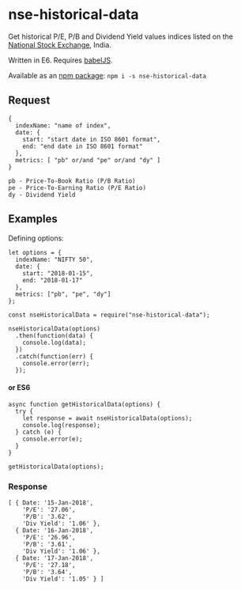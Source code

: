 # nse-historical-data

Get historical P/E, P/B and Dividend Yield values indices listed on the [National Stock Exchange](https://www.nseindia.com/products/content/equities/indices/historical_pepb.htm), India.

Written in E6. Requires [babelJS](https://babeljs.io).

Available as an [npm package](https://www.npmjs.com/package/nse-historical-data): `npm i -s nse-historical-data`

## Request

```
{
  indexName: "name of index",
  date: {
    start: "start date in ISO 8601 format",
    end: "end date in ISO 8601 format"
  },
  metrics: [ "pb" or/and "pe" or/and "dy" ]
}

pb - Price-To-Book Ratio (P/B Ratio)
pe - Price-To-Earning Ratio (P/E Ratio)
dy - Dividend Yield
```

## Examples

Defining options:

```
let options = {
  indexName: "NIFTY 50",
  date: {
    start: "2018-01-15",
    end: "2018-01-17"
  },
  metrics: ["pb", "pe", "dy"]
};
```

```
const nseHistoricalData = require("nse-historical-data");

nseHistoricalData(options)
  .then(function(data) {
    console.log(data);
  })
  .catch(function(err) {
    console.error(err);
  });
```

#### or ES6
```
async function getHistoricalData(options) {
  try {
    let response = await nseHistoricalData(options);
    console.log(response);
  } catch (e) {
    console.error(e);
  }
}

getHistoricalData(options);
```

### Response

```
[ { Date: '15-Jan-2018',
    'P/E': '27.06',
    'P/B': '3.62',
    'Div Yield': '1.06' },
  { Date: '16-Jan-2018',
    'P/E': '26.96',
    'P/B': '3.61',
    'Div Yield': '1.06' },
  { Date: '17-Jan-2018',
    'P/E': '27.18',
    'P/B': '3.64',
    'Div Yield': '1.05' } ]
```
